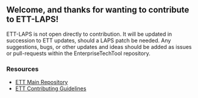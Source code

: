 ## Welcome, and thanks for wanting to contribute to ETT-LAPS!

ETT-LAPS is not open directly to contribution. It will be updated in succession to ETT updates, should a LAPS patch be needed. Any suggestions, bugs, or other updates and ideas should be added as issues or pull-requests within the EnterpriseTechTool repository.

### Resources
- [ETT Main Repository](https://github.com/eliweitzman/EnterpriseTechTool)
- [ETT Contributing Guidelines](https://github.com/eliweitzman/EnterpriseTechTool/blob/main/.github/CONTRIBUTING.md)
